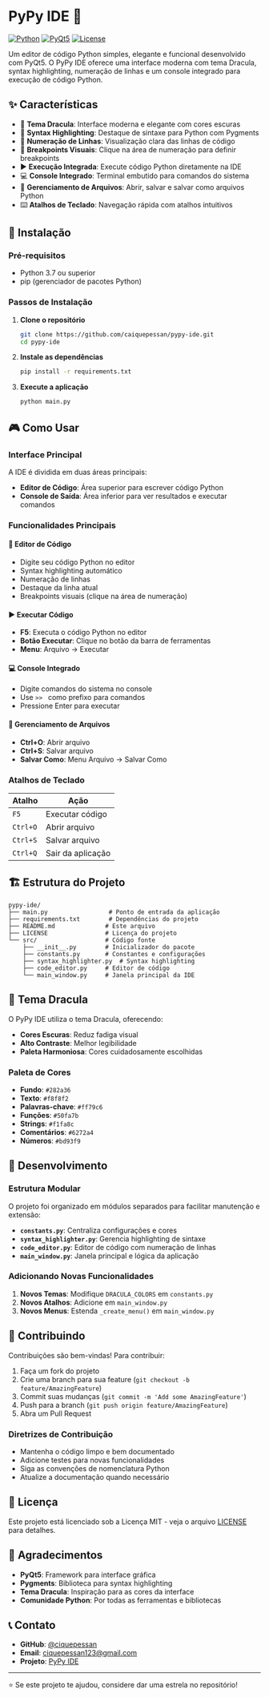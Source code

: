 # PyPy IDE 🐍

[![Python](https://img.shields.io/badge/Python-3.7+-blue.svg)](https://www.python.org/downloads/)
[![PyQt5](https://img.shields.io/badge/PyQt5-5.15+-green.svg)](https://pypi.org/project/PyQt5/)
[![License](https://img.shields.io/badge/License-MIT-yellow.svg)](LICENSE)

Um editor de código Python simples, elegante e funcional desenvolvido com PyQt5. O PyPy IDE oferece uma interface moderna com tema Dracula, syntax highlighting, numeração de linhas e um console integrado para execução de código Python.

## ✨ Características

- 🎨 **Tema Dracula**: Interface moderna e elegante com cores escuras
- 📝 **Syntax Highlighting**: Destaque de sintaxe para Python com Pygments
- 🔢 **Numeração de Linhas**: Visualização clara das linhas de código
- 🎯 **Breakpoints Visuais**: Clique na área de numeração para definir breakpoints
- ▶️ **Execução Integrada**: Execute código Python diretamente na IDE
- 💻 **Console Integrado**: Terminal embutido para comandos do sistema
- 📁 **Gerenciamento de Arquivos**: Abrir, salvar e salvar como arquivos Python
- ⌨️ **Atalhos de Teclado**: Navegação rápida com atalhos intuitivos

## 🚀 Instalação

### Pré-requisitos

- Python 3.7 ou superior
- pip (gerenciador de pacotes Python)

### Passos de Instalação

1. **Clone o repositório**
   ```bash
   git clone https://github.com/caiquepessan/pypy-ide.git
   cd pypy-ide
   ```

2. **Instale as dependências**
   ```bash
   pip install -r requirements.txt
   ```

3. **Execute a aplicação**
   ```bash
   python main.py
   ```

## 🎮 Como Usar

### Interface Principal

A IDE é dividida em duas áreas principais:

- **Editor de Código**: Área superior para escrever código Python
- **Console de Saída**: Área inferior para ver resultados e executar comandos

### Funcionalidades Principais

#### 📝 Editor de Código
- Digite seu código Python no editor
- Syntax highlighting automático
- Numeração de linhas
- Destaque da linha atual
- Breakpoints visuais (clique na área de numeração)

#### ▶️ Executar Código
- **F5**: Executa o código Python no editor
- **Botão Executar**: Clique no botão da barra de ferramentas
- **Menu**: Arquivo → Executar

#### 💻 Console Integrado
- Digite comandos do sistema no console
- Use `>> ` como prefixo para comandos
- Pressione Enter para executar

#### 📁 Gerenciamento de Arquivos
- **Ctrl+O**: Abrir arquivo
- **Ctrl+S**: Salvar arquivo
- **Salvar Como**: Menu Arquivo → Salvar Como

### Atalhos de Teclado

| Atalho | Ação |
|--------|------|
| `F5` | Executar código |
| `Ctrl+O` | Abrir arquivo |
| `Ctrl+S` | Salvar arquivo |
| `Ctrl+Q` | Sair da aplicação |

## 🏗️ Estrutura do Projeto

```
pypy-ide/
├── main.py                 # Ponto de entrada da aplicação
├── requirements.txt        # Dependências do projeto
├── README.md              # Este arquivo
├── LICENSE                # Licença do projeto
└── src/                   # Código fonte
    ├── __init__.py        # Inicializador do pacote
    ├── constants.py       # Constantes e configurações
    ├── syntax_highlighter.py  # Syntax highlighting
    ├── code_editor.py     # Editor de código
    └── main_window.py     # Janela principal da IDE
```

## 🎨 Tema Dracula

O PyPy IDE utiliza o tema Dracula, oferecendo:

- **Cores Escuras**: Reduz fadiga visual
- **Alto Contraste**: Melhor legibilidade
- **Paleta Harmoniosa**: Cores cuidadosamente escolhidas

### Paleta de Cores

- **Fundo**: `#282a36`
- **Texto**: `#f8f8f2`
- **Palavras-chave**: `#ff79c6`
- **Funções**: `#50fa7b`
- **Strings**: `#f1fa8c`
- **Comentários**: `#6272a4`
- **Números**: `#bd93f9`

## 🔧 Desenvolvimento

### Estrutura Modular

O projeto foi organizado em módulos separados para facilitar manutenção e extensão:

- **`constants.py`**: Centraliza configurações e cores
- **`syntax_highlighter.py`**: Gerencia highlighting de sintaxe
- **`code_editor.py`**: Editor de código com numeração de linhas
- **`main_window.py`**: Janela principal e lógica da aplicação

### Adicionando Novas Funcionalidades

1. **Novos Temas**: Modifique `DRACULA_COLORS` em `constants.py`
2. **Novos Atalhos**: Adicione em `main_window.py`
3. **Novos Menus**: Estenda `_create_menu()` em `main_window.py`

## 🤝 Contribuindo

Contribuições são bem-vindas! Para contribuir:

1. Faça um fork do projeto
2. Crie uma branch para sua feature (`git checkout -b feature/AmazingFeature`)
3. Commit suas mudanças (`git commit -m 'Add some AmazingFeature'`)
4. Push para a branch (`git push origin feature/AmazingFeature`)
5. Abra um Pull Request

### Diretrizes de Contribuição

- Mantenha o código limpo e bem documentado
- Adicione testes para novas funcionalidades
- Siga as convenções de nomenclatura Python
- Atualize a documentação quando necessário

## 📝 Licença

Este projeto está licenciado sob a Licença MIT - veja o arquivo [LICENSE](LICENSE) para detalhes.

## 🙏 Agradecimentos

- **PyQt5**: Framework para interface gráfica
- **Pygments**: Biblioteca para syntax highlighting
- **Tema Dracula**: Inspiração para as cores da interface
- **Comunidade Python**: Por todas as ferramentas e bibliotecas

## 📞 Contato

- **GitHub**: [@ciquepessan](https://github.com/ciquepessan)
- **Email**: ciquepessan123@gmail.com
- **Projeto**: [PyPy IDE](https://github.com/ciquepessan/pypy-ide)

---

⭐ Se este projeto te ajudou, considere dar uma estrela no repositório! 